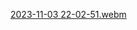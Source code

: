 [2023-11-03 22-02-51.webm](https://github.com/JooudDoo/ROS-labs/assets/82991898/f9ed96fc-0d80-4b7f-a4d9-d1f3b1912e9f)
